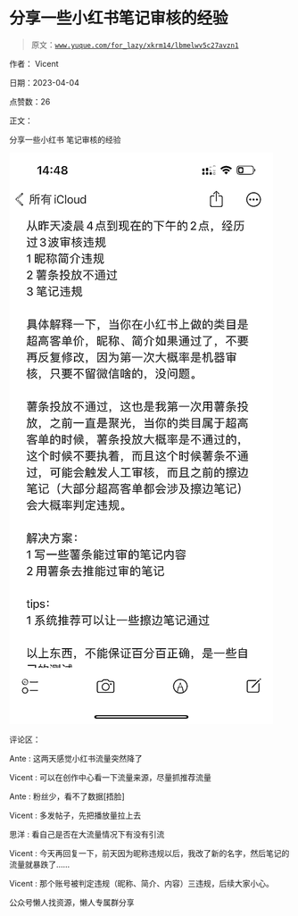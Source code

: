 # 分享一些小红书笔记审核的经验

> 原文：[`www.yuque.com/for_lazy/xkrm14/lbmelwv5c27avzn1`](https://www.yuque.com/for_lazy/xkrm14/lbmelwv5c27avzn1)



作者： Vicent



日期：2023-04-04



点赞数：26

<ne-hole id="u67900e36" data-lake-id="u67900e36">

正文：



分享一些小红书 笔记审核的经验



![](img/f0ae2902502d1f3c9dab62ae3ed22ef2.png)

<ne-hole id="u96c35ee9" data-lake-id="u96c35ee9">

评论区：



Ante : 这两天感觉小红书流量突然降了



Vicent : 可以在创作中心看一下流量来源，尽量抓推荐流量



Ante : 粉丝少，看不了数据[捂脸]



Vicent : 多发帖子，先把播放量拉上去



思洋 : 看自己是否在大流量情况下有没有引流



Vicent : 今天再回复一下，前天因为昵称违规以后，我改了新的名字，然后笔记的流量就暴跌了……



Vicent : 那个账号被判定违规（昵称、简介、内容）三违规，后续大家小心。

<ne-hole id="ued7abb31" data-lake-id="ued7abb31">

公众号懒人找资源，懒人专属群分享

</ne-hole></ne-hole></ne-hole>